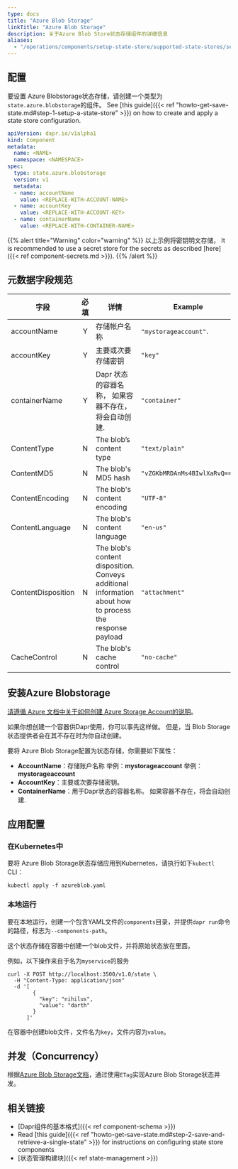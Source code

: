 ```yaml
---
type: docs
title: "Azure Blob Storage"
linkTitle: "Azure Blob Storage"
description: 关于Azure Blob Store状态存储组件的详细信息
aliases:
  - "/operations/components/setup-state-store/supported-state-stores/setup-azure-blobstorage/"
---
```


## 配置

要设置 Azure Blobstorage状态存储，请创建一个类型为`state.azure.blobstorage`的组件。 See [this guide]({{< ref "howto-get-save-state.md#step-1-setup-a-state-store" >}}) on how to create and apply a state store configuration.


```yaml
apiVersion: dapr.io/v1alpha1
kind: Component
metadata:
  name: <NAME>
  namespace: <NAMESPACE>
spec:
  type: state.azure.blobstorage
  version: v1
  metadata:
  - name: accountName
    value: <REPLACE-WITH-ACCOUNT-NAME>
  - name: accountKey
    value: <REPLACE-WITH-ACCOUNT-KEY>
  - name: containerName
    value: <REPLACE-WITH-CONTAINER-NAME>
```

{{% alert title="Warning" color="warning" %}}
以上示例将密钥明文存储， It is recommended to use a secret store for the secrets as described [here]({{< ref component-secrets.md >}}).
{{% /alert %}}


## 元数据字段规范

| 字段                 | 必填 | 详情                                                                                                       | Example                      |
| ------------------ |:--:| -------------------------------------------------------------------------------------------------------- | ---------------------------- |
| accountName        | Y  | 存储帐户名称                                                                                                   | `"mystorageaccount"`.        |
| accountKey         | Y  | 主要或次要存储密钥                                                                                                | `"key"`                      |
| containerName      | Y  | Dapr 状态的容器名称， 如果容器不存在，将会自动创建.                                                                            | `"container"`                |
| ContentType        | N  | The blob’s content type                                                                                  | `"text/plain"`               |
| ContentMD5         | N  | The blob's MD5 hash                                                                                      | `"vZGKbMRDAnMs4BIwlXaRvQ=="` |
| ContentEncoding    | N  | The blob's content encoding                                                                              | `"UTF-8"`                    |
| ContentLanguage    | N  | The blob's content language                                                                              | `"en-us"`                    |
| ContentDisposition | N  | The blob's content disposition. Conveys additional information about how to process the response payload | `"attachment"`               |
| CacheControl       | N  | The blob's cache control                                                                                 | `"no-cache"`                 |

## 安装Azure Blobstorage

[请遵循 Azure 文档中关于如何创建 Azure Storage Account的说明](https://docs.microsoft.com/en-us/azure/storage/common/storage-account-create?tabs=azure-portal)。

如果你想创建一个容器供Dapr使用，你可以事先这样做。 但是，当 Blob Storage状态提供者会在其不存在时为你自动创建。

要将 Azure Blob Storage配置为状态存储，你需要如下属性：
- **AccountName**：存储账户名称 举例：**mystorageaccount** 举例：**mystorageaccount**
- **AccountKey**：主要或次要存储密钥。
- **ContainerName**：用于Dapr状态的容器名称。 如果容器不存在，将会自动创建.

## 应用配置

### 在Kubernetes中

要将 Azure Blob Storage状态存储应用到Kubernetes，请执行如下`kubectl` CLI：

```
kubectl apply -f azureblob.yaml
```
### 本地运行

要在本地运行，创建一个包含YAML文件的`components`目录，并提供`dapr run`命令的路径，标志为`--components-path`。

这个状态存储在容器中创建一个blob文件，并将原始状态放在里面。

例如，以下操作来自于名为`myservice`的服务

```shell
curl -X POST http://localhost:3500/v1.0/state \
  -H "Content-Type: application/json"
  -d '[
        {
          "key": "nihilus",
          "value": "darth"
        }
      ]'
```

在容器中创建blob文件，文件名为`key`，文件内容为`value`。

## 并发（Concurrency）

根据[Azure Blob Storage文档](https://docs.microsoft.com/en-us/azure/storage/common/storage-concurrency#managing-concurrency-in-blob-storage)，通过使用`ETag`实现Azure Blob Storage状态并发。

## 相关链接
- [Dapr组件的基本格式]({{< ref component-schema >}})
- Read [this guide]({{< ref "howto-get-save-state.md#step-2-save-and-retrieve-a-single-state" >}}) for instructions on configuring state store components
- [状态管理构建块]({{< ref state-management >}})
